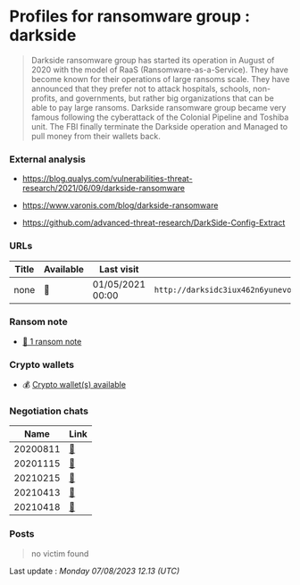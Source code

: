 # Profiles for ransomware group : **darkside**


> Darkside ransomware group has started its operation in August of 2020 with the model of RaaS (Ransomware-as-a-Service). They have become known for their operations of large ransoms scale. They have announced that they prefer not to attack hospitals, schools, non-profits, and governments, but rather big organizations that can be able to pay large ransoms. Darkside ransomware group became very famous following the cyberattack of the Colonial Pipeline and Toshiba unit. The FBI finally terminate the Darkside operation and Managed to pull money from their wallets back.

### External analysis
- https://blog.qualys.com/vulnerabilities-threat-research/2021/06/09/darkside-ransomware

- https://www.varonis.com/blog/darkside-ransomware

- https://github.com/advanced-threat-research/DarkSide-Config-Extract

### URLs
| Title | Available | Last visit | fqdn | Screenshot 
|---|---|---|---|---|
| none | 🔴 | 01/05/2021 00:00 | `http://darksidc3iux462n6yunevoag52ntvwp6wulaz3zirkmh4cnz6hhj7id.onion` | ❌ | 


### Ransom note
* [📝 1 ransom note](notes/darkside)

### Crypto wallets
* 💰 <a href="/#/crypto/darkside.md">Crypto wallet(s) available</a>


### Negotiation chats

| Name | Link |
|---|---|
|20200811| <a href="https://chat.ransomware.live/chat/darkside/20200811.html" target=_blank> 💬 </a> |
|20201115| <a href="https://chat.ransomware.live/chat/darkside/20201115.html" target=_blank> 💬 </a> |
|20210215| <a href="https://chat.ransomware.live/chat/darkside/20210215.html" target=_blank> 💬 </a> |
|20210413| <a href="https://chat.ransomware.live/chat/darkside/20210413.html" target=_blank> 💬 </a> |
|20210418| <a href="https://chat.ransomware.live/chat/darkside/20210418.html" target=_blank> 💬 </a> |


### Posts

> no victim found




Last update : _Monday 07/08/2023 12.13 (UTC)_
